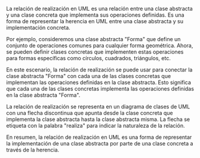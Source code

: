 La relación de realización en UML es una relación entre una clase abstracta y una clase concreta que implementa sus operaciones definidas. Es una forma de representar la herencia en UML entre una clase abstracta y su implementación concreta.

Por ejemplo, consideremos una clase abstracta "Forma" que define un conjunto de operaciones comunes para cualquier forma geométrica. Ahora, se pueden definir clases concretas que implementen estas operaciones para formas específicas como círculos, cuadrados, triángulos, etc.

En este escenario, la relación de realización se puede usar para conectar la clase abstracta "Forma" con cada una de las clases concretas que implementan las operaciones definidas en la clase abstracta. Esto significa que cada una de las clases concretas implementa las operaciones definidas en la clase abstracta "Forma".

La relación de realización se representa en un diagrama de clases de UML con una flecha discontinua que apunta desde la clase concreta que implementa la clase abstracta hasta la clase abstracta misma. La flecha se etiqueta con la palabra "realiza" para indicar la naturaleza de la relación.

En resumen, la relación de realización en UML es una forma de representar la implementación de una clase abstracta por parte de una clase concreta a través de la herencia.